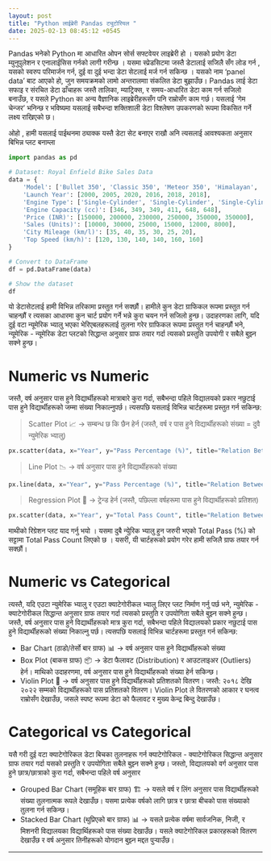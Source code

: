 ```yaml
---
layout: post
title: "Python लाईब्रेरी Pandas ट्युटोरियल "
date: 2025-02-13 08:45:12 +0545
---
```


Pandas भनेको Python मा आधारित ओपन सोर्स सफ्टवेयर लाइब्रेरी हो । यसको प्रयोग डेटा म्युनुपुलेशन र एनालाईसिस गर्नको लागी गरीन्छ । यसमा स्प्रेडसिटमा जस्तै डेटालाई सजिलै सँग लोड गर्न , यसको स्वरुप परिमार्जन गर्न, दुई वा दुई भन्दा डेटा सेटलाई मर्ज गर्न सकिन्छ ।  यसको नाम ‘panel data’ बाट आएको हो, जुन समयक्रमको लामो अन्तरालमाा संकलित डेटा बुझाउँछ। Pandas लाई डेटा सफाइ र संरचित डेटा ढाँचाहरू जस्तै तालिका, म्याट्रिक्स, र समय-आधारित डेटा काम गर्न सजिलो बनाउँछ, र यसले Python का अन्य वैज्ञानिक लाइब्रेरीहरूसँग पनि राम्रोसँग काम गर्छ। यसलाई ‘गेम चेन्जर’ भनिन्छ र भविष्यमा यसलाई सबैभन्दा शक्तिशाली डेटा विश्लेषण उपकरणको रूपमा विकसित गर्ने लक्ष्य राखिएको छ।


ओहो , हामी यसलाई पाईथनमा ठ्याक्क यस्तै डेटा सेट बनाएर राखौ अनि त्यसलाई आवश्यकता अनुसार बिभिन्न प्लट बनाम्ला 
``` python 
import pandas as pd

# Dataset: Royal Enfield Bike Sales Data
data = {
    'Model': ['Bullet 350', 'Classic 350', 'Meteor 350', 'Himalayan', 'Interceptor 650', 'Continental GT 650'],
    'Launch Year': [2000, 2005, 2020, 2016, 2018, 2018],
    'Engine Type': ['Single-Cylinder', 'Single-Cylinder', 'Single-Cylinder', 'Single-Cylinder', 'Parallel Twin', 'Parallel Twin'],
    'Engine Capacity (cc)': [346, 349, 349, 411, 648, 648],
    'Price (INR)': [150000, 200000, 230000, 250000, 350000, 350000],
    'Sales (Units)': [10000, 30000, 25000, 15000, 12000, 8000],
    'City Mileage (km/l)': [35, 40, 35, 30, 25, 20],
    'Top Speed (km/h)': [120, 130, 140, 140, 160, 160]
}

# Convert to DataFrame
df = pd.DataFrame(data)

# Show the dataset
df


```

यो डेटासेटलाई हामी विभिन्न तरिकामा प्रस्तुत गर्न सक्छौं। हामीले कुन डेटा ग्राफिकल रूपमा प्रस्तुत गर्न चाहन्छौं र त्यसका आधारमा कुन चार्ट प्रयोग गर्ने भन्ने कुरा चयन गर्न सजिलो हुन्छ। उदाहरणका लागि, यदि दुई वटा न्यूमेरिक भ्यालु भएका भेरिएबलहरूलाई तुलना गरेर ग्राफिकल रूपमा प्रस्तुत गर्न चाहन्छौं भने, न्यूमेरिक - न्यूमेरिक डेटा प्लटको सिद्धान्त अनुसार ग्राफ तयार गर्दा त्यसको प्रस्तुति उपयोगी र सबैले बुझ्न सक्ने हुन्छ।

# Numeric vs Numeric
जस्तै, वर्ष अनुसार पास हुने विद्यार्थीहरूको मात्राबारे कुरा गर्दा, सबैभन्दा पहिले विद्यालयको प्रकार नछुटाई पास हुने विद्यार्थीहरूको जम्मा संख्या निकाल्नुपर्छ। त्यसपछि यसलाई विभिन्न चार्टहरूमा प्रस्तुत गर्न सकिन्छ:
> Scatter Plot 📈 → सम्बन्ध छ कि छैन हेर्न (जस्तै, वर्ष र पास हुने विद्यार्थीहरूको संख्या = दुवै न्युमेरिक भ्यालु)
``` python
px.scatter(data, x="Year", y="Pass Percentage (%)", title="Relation Between Year and Pass Percentage")
```
> Line Plot 📉 → वर्ष अनुसार पास हुने विद्यार्थीहरूको संख्या
``` python
px.line(data, x="Year", y="Pass Percentage (%)", title="Relation Between Year and Pass Percentage")
```
> Regression Plot 📏 → ट्रेन्ड हेर्न (जस्तै, पछिल्ला वर्षहरूमा पास हुने विद्यार्थीहरूको प्रतिशत)
``` python
px.scatter(data, x="Year", y="Total Pass Count", title="Relation Between Year and Pass Percentage", trendline="ols")
```
माथीको रिग्रेशन प्लट याद गर्नु भयो । यसमा दुबै न्युेरिक भ्यालु हुन जरुरी भएको Total Pass (%) को सट्टामा Total Pass Count लिएको छ ।
यसरी, यी चार्टहरूको प्रयोग गरेर हामी सजिलै ग्राफ तयार गर्न सक्छौं।

# Numeric vs Categorical

त्यस्तै, यदि एउटा न्युमेरिक भ्यालु र एउटा क्याटेगोरीकल भ्यालु लिएर प्लट निर्माण गर्नु पर्छ भने, न्युमेरिक - क्याटेगोरीकल सिद्धान्त अनुसार ग्राफ तयार गर्दा त्यसको प्रस्तुति र उपयोगिता सबैले बुझ्न सक्ने हुन्छ। जस्तै, वर्ष अनुसार पास हुने विद्यार्थीहरूको मात्र कुरा गर्दा, सबैभन्दा पहिले विद्यालयको प्रकार नछुटाई पास हुने विद्यार्थीहरूको संख्या निकाल्नु पर्छ। त्यसपछि यसलाई विभिन्न चार्टहरूमा प्रस्तुत गर्न सकिन्छ:
- Bar Chart (ठाडो/तेर्सो बार ग्राफ) 📊 → वर्ष अनुसार पास हुने विद्यार्थीहरूको संख्या
- Box Plot (बाकस ग्राफ) 📦 → डेटा फैलावट (Distribution) र आउटलाइअर (Outliers) हेर्न। माथिको उदाहरणमा, वर्ष अनुसार पास हुने विद्यार्थीहरूको संख्या हेर्न सकिन्छ।
- Violin Plot 🎻 → वर्ष अनुसार पास हुने विद्यार्थीहरूको प्रतिशतको वितरण। जस्तै: २०१८ देखि २०२२ सम्मको विद्यार्थीहरूको पास प्रतिशतको वितरण। Violin Plot ले वितरणको आकार र घनत्व राम्रोसँग देखाउँछ, जसले स्पष्ट रूपमा डेटा को फैलावट र मुख्य केन्द्र बिन्दु देखाउँछ।

# Categorical vs Categorical
यसै गरी दुई वटा क्याटेगोरिकल डेटा बिचका तुलनाहरू गर्न क्याटेगोरिकल - क्याटेगोरिकल सिद्धान्त अनुसार ग्राफ तयार गर्दा यसको प्रस्तुति र उपयोगिता सबैले बुझ्न सक्ने हुन्छ। जस्तो, विद्यालयको वर्ग अनुसार पास हुने छात्र/छात्राको कुरा गर्दा, सबैभन्दा पहिले वर्ष अनुसार 
- Grouped Bar Chart (समूहिक बार ग्राफ) 🏗 → यसले वर्ष र लिंग अनुसार पास विद्यार्थीहरूको संख्या तुलनात्मक रूपले देखाउँछ। यसमा प्रत्येक वर्षको लागि छात्र र छात्रा बीचको पास संख्याको तुलना गर्न सकिन्छ।
- Stacked Bar Chart (थुप्रिएको बार ग्राफ) 📊 → यसले प्रत्येक वर्षमा सार्वजनिक, निजी, र मिशनरी विद्यालयका विद्यार्थिहरूको पास संख्या देखाउँछ। यसले क्याटेगोरिकल प्रकारहरूको वितरण देखाउँछ र वर्ष अनुसार तिनीहरूको योगदान बुझ्न मद्दत पुर्‍याउँछ।

---
